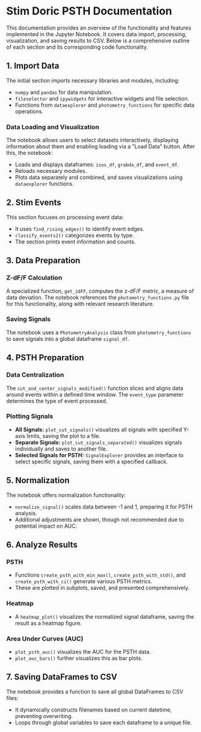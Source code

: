# Stim Doric PSTH Documentation

This documentation provides an overview of the functionality and features implemented in the Jupyter Notebook. It covers data import, processing, visualization, and saving results to CSV. Below is a comprehensive outline of each section and its corresponding code functionality.

## 1. Import Data

The initial section imports necessary libraries and modules, including:

- `numpy` and `pandas` for data manipulation.
- `fileselector` and `ipywidgets` for interactive widgets and file selection.
- Functions from `dataexplorer` and `photometry_functions` for specific data operations.

### Data Loading and Visualization

The notebook allows users to select datasets interactively, displaying information about them and enabling loading via a "Load Data" button. After this, the notebook:

- Loads and displays dataframes: `isos_df`, `grabda_df`, and `event_df`.
- Reloads necessary modules.
- Plots data separately and combined, and saves visualizations using `dataexplorer` functions.

## 2. Stim Events

This section focuses on processing event data:

- It uses `find_rising_edges()` to identify event edges.
- `classify_events2()` categorizes events by type.
- The section prints event information and counts.

## 3. Data Preparation

### Z-dF/F Calculation

A specialized function, `get_zdFF`, computes the z-dF/F metric, a measure of data deviation. The notebook references the `photometry_functions.py` file for this functionality, along with relevant research literature.

### Saving Signals

The notebook uses a `PhotometryAnalysis` class from `photometry_functions` to save signals into a global dataframe `signal_df`.

## 4. PSTH Preparation

### Data Centralization

The `cut_and_center_signals_modified()` function slices and aligns data around events within a defined time window. The `event_type` parameter determines the type of event processed.

### Plotting Signals

- **All Signals:** `plot_cut_signals()` visualizes all signals with specified Y-axis limits, saving the plot to a file.
- **Separate Signals:** `plot_cut_signals_separated()` visualizes signals individually and saves to another file.
- **Selected Signals for PSTH:** `SignalExplorer` provides an interface to select specific signals, saving them with a specified callback.

## 5. Normalization

The notebook offers normalization functionality:

- `normalize_signal()` scales data between -1 and 1, preparing it for PSTH analysis.
- Additional adjustments are shown, though not recommended due to potential impact on AUC.

## 6. Analyze Results

### PSTH

- Functions `create_psth_with_min_max()`, `create_psth_with_std()`, and `create_psth_with_ci()` generate various PSTH metrics.
- These are plotted in subplots, saved, and presented comprehensively.

### Heatmap

- A `heatmap_plot()` visualizes the normalized signal dataframe, saving the result as a heatmap figure.

### Area Under Curves (AUC)

- `plot_psth_auc()` visualizes the AUC for the PSTH data.
- `plot_auc_bars()` further visualizes this as bar plots.

## 7. Saving DataFrames to CSV

The notebook provides a function to save all global DataFrames to CSV files:

- It dynamically constructs filenames based on current datetime, preventing overwriting.
- Loops through global variables to save each dataframe to a unique file.

